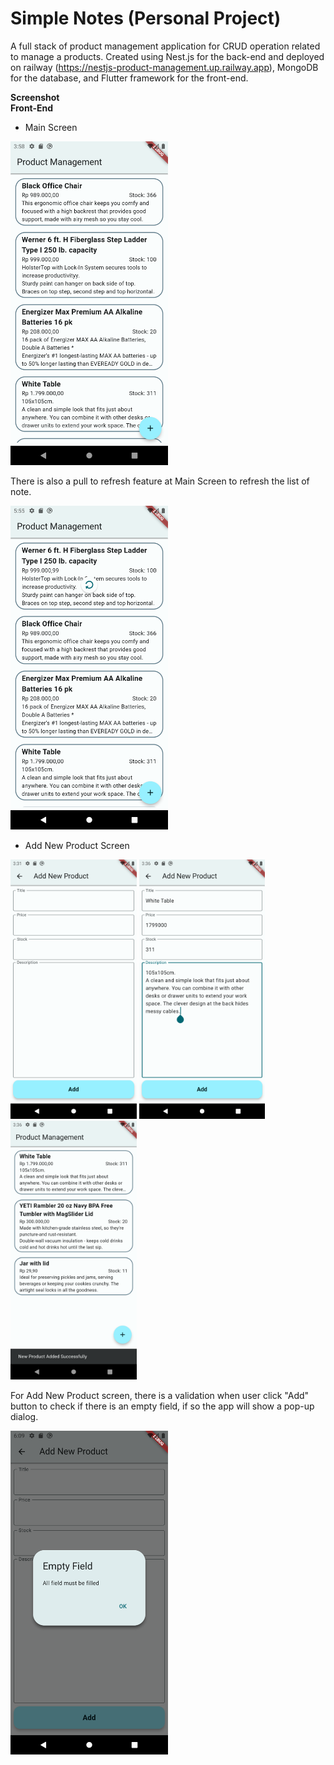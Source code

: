 # Simple Notes  (Personal Project)

A full stack of product management application for CRUD operation related to manage a products. Created using Nest.js for the back-end and deployed on railway (https://nestjs-product-management.up.railway.app), MongoDB for the database, and Flutter framework for the front-end.

**Screenshot** <br/>
**Front-End** <br/>

- Main Screen <br/>
<p float="left">
  <img src="https://github.com/muhammad-fachrizal/product_management/blob/main/screenshot/main_screen.png" width="50%" height="50%"> <br/>
</p>

There is also a pull to refresh feature at Main Screen to refresh the list of note.
<p float="left">
  <img src="https://github.com/muhammad-fachrizal/product_management/blob/main/screenshot/pull_to_refresh.png" width="50%" height="50%"> <br/>
</p>


- Add New Product Screen<br/>
<p float="left">
  <img src="https://github.com/muhammad-fachrizal/product_management/blob/main/screenshot/add_new_product_1.png" width="40%" height="40%"> 
  <img src="https://github.com/muhammad-fachrizal/product_management/blob/main/screenshot/add_new_product_2.png" width="40%" height="40%"> 
  <img src="https://github.com/muhammad-fachrizal/product_management/blob/main/screenshot/add_new_product_3.png" width="40%" height="40%"> 
</p>

For Add New Product screen, there is a validation when user click "Add" button to check if there is an empty field, if so the app will show a pop-up dialog.
<p float="left">
  <img src="https://github.com/muhammad-fachrizal/product_management/blob/main/screenshot/add_new_product_4.png" width="50%" height="50%"> <br/>
</p>
